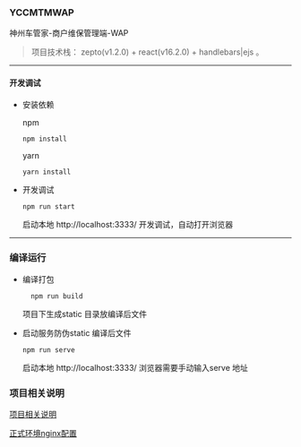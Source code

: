 ### YCCMTMWAP

  神州车管家-商户维保管理端-WAP
  > 项目技术栈： zepto(v1.2.0) + react(v16.2.0) + handlebars|ejs 。
--- 

#### 开发调试
  - 安装依赖
  
    npm
    ```
    npm install
    ```
    yarn
    ```
    yarn install
    ```

  - 开发调试

    ```
    npm run start
    ```
    启动本地 http://localhost:3333/ 开发调试，自动打开浏览器

---

### 编译运行

  - 编译打包
    
    ```
      npm run build
    ```

    项目下生成static 目录放编译后文件

  - 启动服务防伪static 编译后文件

    ```
    npm run serve
    ```
    启动本地 http://localhost:3333/ 浏览器需要手动输入serve 地址

### 项目相关说明

[项目相关说明](docs/index/index.md)

[正式环境nginx配置](docs/nginx/index.md)